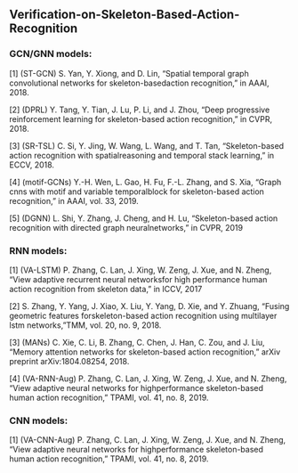 ## Verification-on-Skeleton-Based-Action-Recognition




### GCN/GNN models:


[1] (ST-GCN) S. Yan, Y. Xiong, and D. Lin, “Spatial temporal graph convolutional networks for skeleton-basedaction recognition,” in AAAI, 2018.

[2] (DPRL) Y. Tang, Y. Tian, J. Lu, P. Li, and J. Zhou, “Deep progressive reinforcement learning for skeleton-based action recognition,” in CVPR, 2018.

[3] (SR-TSL) C. Si,  Y.  Jing,  W.  Wang,  L.  Wang,  and  T.  Tan,  “Skeleton-based  action  recognition  with  spatialreasoning and temporal stack learning,” in ECCV, 2018.

[4] (motif-GCNs) Y.-H. Wen, L. Gao, H. Fu, F.-L. Zhang, and S. Xia, “Graph cnns with motif and variable temporalblock for skeleton-based action recognition,” in AAAI, vol. 33, 2019.

[5] (DGNN) L. Shi, Y. Zhang, J. Cheng, and H. Lu, “Skeleton-based action recognition with directed graph neuralnetworks,” in CVPR, 2019


### RNN models:


[1] (VA-LSTM) P. Zhang, C. Lan, J. Xing, W. Zeng, J. Xue, and N. Zheng, “View adaptive recurrent neural networksfor high performance human action recognition from skeleton data,” in ICCV, 2017

[2] S. Zhang, Y. Yang, J. Xiao, X. Liu, Y. Yang, D. Xie, and Y. Zhuang, “Fusing geometric features forskeleton-based action recognition using multilayer lstm networks,”TMM, vol. 20, no. 9, 2018.

[3] (MANs) C. Xie, C. Li, B. Zhang, C. Chen, J. Han, C. Zou, and J. Liu, “Memory attention networks for skeleton-based action recognition,” arXiv preprint arXiv:1804.08254, 2018.

[4] (VA-RNN-Aug) P. Zhang, C. Lan, J. Xing, W. Zeng, J. Xue, and N. Zheng, “View adaptive neural networks for highperformance skeleton-based human action recognition,” TPAMI, vol. 41, no. 8, 2019.


### CNN models:


[1] (VA-CNN-Aug) P. Zhang, C. Lan, J. Xing, W. Zeng, J. Xue, and N. Zheng, “View adaptive neural networks for highperformance skeleton-based human action recognition,” TPAMI, vol. 41, no. 8, 2019.


